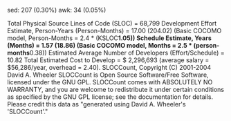 sed:            207 (0.30%)
awk:             34 (0.05%)




Total Physical Source Lines of Code (SLOC)                = 68,799
Development Effort Estimate, Person-Years (Person-Months) = 17.00 (204.02)
 (Basic COCOMO model, Person-Months = 2.4 * (KSLOC**1.05))
Schedule Estimate, Years (Months)                         = 1.57 (18.86)
 (Basic COCOMO model, Months = 2.5 * (person-months**0.38))
Estimated Average Number of Developers (Effort/Schedule)  = 10.82
Total Estimated Cost to Develop                           = $ 2,296,693
 (average salary = $56,286/year, overhead = 2.40).
SLOCCount, Copyright (C) 2001-2004 David A. Wheeler
SLOCCount is Open Source Software/Free Software, licensed under the GNU GPL.
SLOCCount comes with ABSOLUTELY NO WARRANTY, and you are welcome to
redistribute it under certain conditions as specified by the GNU GPL license;
see the documentation for details.
Please credit this data as "generated using David A. Wheeler's 'SLOCCount'."
